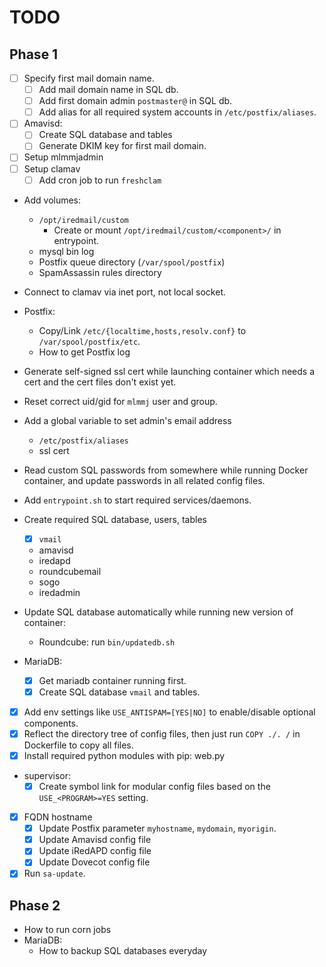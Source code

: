 # TODO

## Phase 1

- [ ] Specify first mail domain name.
    - [ ] Add mail domain name in SQL db.
    - [ ] Add first domain admin `postmaster@` in SQL db.
    - [ ] Add alias for all required system accounts in `/etc/postfix/aliases`.
- [ ] Amavisd:
    - [ ] Create SQL database and tables
    - [ ] Generate DKIM key for first mail domain.
- [ ] Setup mlmmjadmin
- [ ] Setup clamav
    - [ ] Add cron job to run `freshclam`

- Add volumes:
    - `/opt/iredmail/custom`
        - Create or mount `/opt/iredmail/custom/<component>/` in entrypoint.
    - mysql bin log
    - Postfix queue directory (`/var/spool/postfix`)
    - SpamAssassin rules directory
- Connect to clamav via inet port, not local socket.
- Postfix:
    - Copy/Link `/etc/{localtime,hosts,resolv.conf}` to `/var/spool/postfix/etc`.
    - How to get Postfix log
- Generate self-signed ssl cert while launching container which needs a cert
  and the cert files don't exist yet.
- Reset correct uid/gid for `mlmmj` user and group.
- Add a global variable to set admin's email address
    - `/etc/postfix/aliases`
    - ssl cert
- Read custom SQL passwords from somewhere while running Docker container, and
  update passwords in all related config files.
- Add `entrypoint.sh` to start required services/daemons.

- Create required SQL database, users, tables
    - [x] `vmail`
    - amavisd
    - iredapd
    - roundcubemail
    - sogo
    - iredadmin

- Update SQL database automatically while running new version of container:
    - Roundcube: run `bin/updatedb.sh`

- MariaDB:
    - [x] Get mariadb container running first.
    - [x] Create SQL database `vmail` and tables.
- [x] Add env settings like `USE_ANTISPAM=[YES|NO]` to enable/disable optional components.
- [x] Reflect the directory tree of config files, then just run `COPY ./. /` in Dockerfile to copy all files.
- [x] Install required python modules with pip: web.py
- supervisor:
    - [x] Create symbol link for modular config files based on the `USE_<PROGRAM>=YES` setting.
- [x] FQDN hostname
    - [x] Update Postfix parameter `myhostname`, `mydomain`, `myorigin`.
    - [x] Update Amavisd config file
    - [x] Update iRedAPD config file
    - [x] Update Dovecot config file
- [x] Run `sa-update`.

## Phase 2

- How to run corn jobs
- MariaDB:
    - How to backup SQL databases everyday
